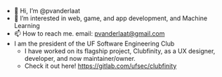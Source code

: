- 👋 Hi, I’m @pvanderlaat
- 👀 I’m interested in web, game, and app development, and Machine Learning
- 📫 How to reach me. email: pvanderlaat@gmail.com
- I am the president of the UF Software Engineering Club
  - I have worked on its flagship project, Clubfinity, as a UX designer, developer, and now maintainer/owner.
  - Check it out here! https://gitlab.com/ufsec/clubfinity

<!---
pvanderlaat/pvanderlaat is a ✨ special ✨ repository because its `README.md` (this file) appears on your GitHub profile.
You can click the Preview link to take a look at your changes.
--->
